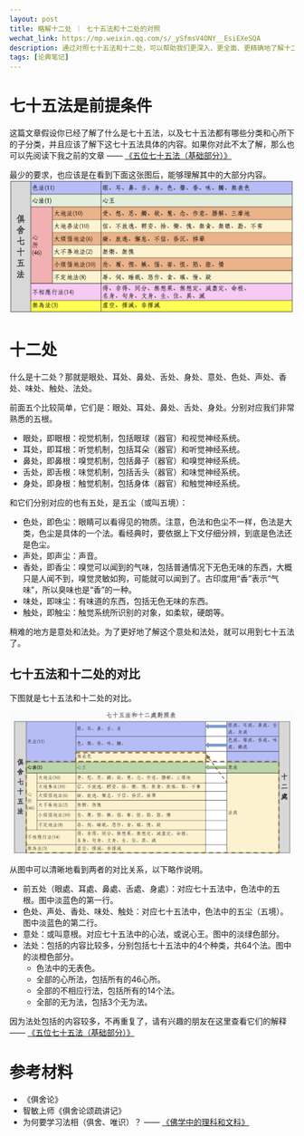 ```yaml
---
layout: post
title: 略解十二处 ｜ 七十五法和十二处的对照
wechat_link: https://mp.weixin.qq.com/s/_ySfmsV4ONY__EsiEXeSQA
description: 通过对照七十五法和十二处，可以帮助我们更深入、更全面、更精确地了解十二处。
tags: [论典笔记]
---
```


# 七十五法是前提条件

这篇文章假设你已经了解了什么是七十五法，以及七十五法都有哪些分类和心所下的子分类，并且应该了解下这七十五法具体的内容。如果你对此不太了解，那么也可以先阅读下我之前的文章 —— [《五位七十五法（基础部分）》](https://mp.weixin.qq.com/s/chSlBrFIIE2vLnN1Q-FoGg)

最少的要求，也应该是在看到下面这张图后，能够理解其中的大部分内容。
![俱舍七十五法](../images/img-75b.png)

# 十二处

什么是十二处？那就是眼处、耳处、鼻处、舌处、身处、意处、色处、声处、香处、味处、触处、法处。

前面五个比较简单，它们是：眼处、耳处、鼻处、舌处、身处。分别对应我们非常熟悉的五根。
* 眼处，即眼根：视觉机制，包括眼球（器官）和视觉神经系统。 
* 耳处，即耳根：听觉机制，包括耳朵（器官）和听觉神经系统。
* 鼻处，即鼻根：嗅觉机制，包括鼻子（器官）和嗅觉神经系统。
* 舌处，即舌根：味觉机制，包括舌头（器官）和味觉神经系统。
* 身处，即身根：触觉机制，包括身体（器官）和触觉神经系统。

和它们分别对应的也有五处，是五尘（或叫五境）：
* 色处，即色尘：眼睛可以看得见的物质。注意，色法和色尘不一样，色法是大类，色尘是具体的一个法。看经典时，要依据上下文仔细分辨，到底是色法还是色尘。
* 声处，即声尘：声音。
* 香处，即香尘：嗅觉可以闻到的气味，包括普通情况下无色无味的东西，大概只是人闻不到，嗅觉灵敏如狗，可能就可以闻到了。古印度用“香”表示“气味”，所以臭味也是“香”的一种。
* 味处，即味尘：有味道的东西，包括无色无味的东西。
* 触处，即触尘：触觉系统所识别的对象，如柔软，硬朗等。

稍难的地方是意处和法处。为了更好地了解这个意处和法处，就可以用到七十五法了。

## 七十五法和十二处的对比

下图就是七十五法和十二处的对比。

![七十五法和十二处的对比](../images/img-abhidharmakosa-bhasya-75-for-12-ayatana.png)

从图中可以清晰地看到两者的对比关系，以下略作说明。

* 前五处（眼處、耳處、鼻處、舌處、身處）：对应七十五法中，色法中的五根。图中淡蓝色的第一行。
* 色处、声处、香处、味处、触处：对应七十五法中，色法中的五尘（五境）。图中淡蓝色的第二行。
* 意处：或叫意根。对应七十五法中的心法，或说心王。图中的淡绿色部分。
* 法处：包括的内容比较多，分别包括七十五法中的4个种类，共64个法。图中的淡橙色部分。
  * 色法中的无表色。
  * 全部的心所法，包括所有的46心所。
  * 全部的不相应行法，包括所有的14个法。
  * 全部的无为法，包括3个无为法。

因为法处包括的内容较多，不再重复了，请有兴趣的朋友在这里查看它们的解释 —— [《五位七十五法（基础部分）》](https://mp.weixin.qq.com/s/chSlBrFIIE2vLnN1Q-FoGg)

# 参考材料

* 《俱舍论》
* 智敏上师《俱舍论颂疏讲记》
* 为何要学习法相（俱舍、唯识）？ —— [《佛学中的理科和文科》](https://mp.weixin.qq.com/s/YZ-UaEJE9ICBnpapzVq3OQ)

